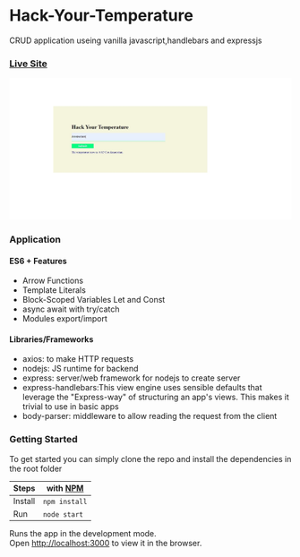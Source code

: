 # Hack-Your-Temperature

CRUD application useing vanilla javascript,handlebars and expressjs

### [Live Site](https://ancient-atoll-19897.herokuapp.com/weather)

<img src="./HYT.jpg" title="HYT"/>

### Application

#### ES6 + Features

- Arrow Functions
- Template Literals
- Block-Scoped Variables Let and Const
- async await with try/catch
- Modules export/import

#### Libraries/Frameworks

- axios: to make HTTP requests
- nodejs: JS runtime for backend
- express: server/web framework for nodejs to create server
- express-handlebars:This view engine uses sensible defaults that leverage the
  "Express-way" of structuring an app's views. This makes it trivial to use in
  basic apps
- body-parser: middleware to allow reading the request from the client

### Getting Started

To get started you can simply clone the repo and install the dependencies in the
root folder

| Steps   | with [NPM](https://www.npmjs.com/) |
| ------- | ---------------------------------- |
| Install | `npm install`                      |
| Run     | `node start`                       |

Runs the app in the development mode.<br /> Open
[http://localhost:3000](http://localhost:3000) to view it in the browser.
